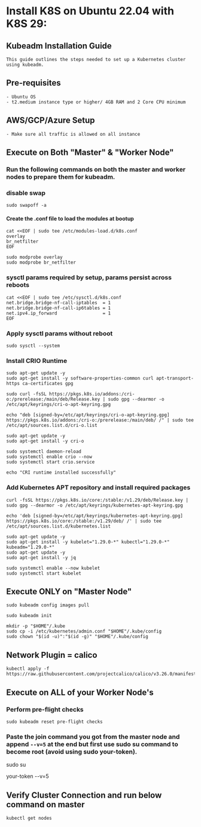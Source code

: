# Install K8S on Ubuntu 22.04 with K8S 29:


## Kubeadm Installation Guide

	This guide outlines the steps needed to set up a Kubernetes cluster using kubeadm.

## Pre-requisites

	- Ubuntu OS 
	- t2.medium instance type or higher/ 4GB RAM and 2 Core CPU minimum



## AWS/GCP/Azure Setup

	- Make sure all traffic is allowed on all instance



## Execute on Both "Master" & "Worker Node"

### Run the following commands on both the master and worker nodes to prepare them for kubeadm.


### disable swap

	sudo swapoff -a

#### Create the .conf file to load the modules at bootup

	cat <<EOF | sudo tee /etc/modules-load.d/k8s.conf
	overlay
	br_netfilter
	EOF

	sudo modprobe overlay
	sudo modprobe br_netfilter

### sysctl params required by setup, params persist across reboots

	cat <<EOF | sudo tee /etc/sysctl.d/k8s.conf
	net.bridge.bridge-nf-call-iptables  = 1
	net.bridge.bridge-nf-call-ip6tables = 1
	net.ipv4.ip_forward                 = 1
	EOF

### Apply sysctl params without reboot

	sudo sysctl --system

### Install CRIO Runtime

	sudo apt-get update -y
	sudo apt-get install -y software-properties-common curl apt-transport-https ca-certificates gpg

	sudo curl -fsSL https://pkgs.k8s.io/addons:/cri-o:/prerelease:/main/deb/Release.key | sudo gpg --dearmor -o /etc/apt/keyrings/cri-o-apt-keyring.gpg
	
	echo "deb [signed-by=/etc/apt/keyrings/cri-o-apt-keyring.gpg] https://pkgs.k8s.io/addons:/cri-o:/prerelease:/main/deb/ /" | sudo tee /etc/apt/sources.list.d/cri-o.list

	sudo apt-get update -y
	sudo apt-get install -y cri-o

	sudo systemctl daemon-reload
	sudo systemctl enable crio --now
	sudo systemctl start crio.service

	echo "CRI runtime installed successfully"

### Add Kubernetes APT repository and install required packages

	curl -fsSL https://pkgs.k8s.io/core:/stable:/v1.29/deb/Release.key | sudo gpg --dearmor -o /etc/apt/keyrings/kubernetes-apt-keyring.gpg
	
	echo 'deb [signed-by=/etc/apt/keyrings/kubernetes-apt-keyring.gpg] https://pkgs.k8s.io/core:/stable:/v1.29/deb/ /' | sudo tee /etc/apt/sources.list.d/kubernetes.list

	sudo apt-get update -y
	sudo apt-get install -y kubelet="1.29.0-*" kubectl="1.29.0-*" kubeadm="1.29.0-*"
	sudo apt-get update -y
	sudo apt-get install -y jq

	sudo systemctl enable --now kubelet
	sudo systemctl start kubelet


## Execute ONLY on "Master Node"

	sudo kubeadm config images pull

	sudo kubeadm init

	mkdir -p "$HOME"/.kube
	sudo cp -i /etc/kubernetes/admin.conf "$HOME"/.kube/config
	sudo chown "$(id -u)":"$(id -g)" "$HOME"/.kube/config


## Network Plugin = calico

	kubectl apply -f https://raw.githubusercontent.com/projectcalico/calico/v3.26.0/manifests/calico.yaml



## Execute on ALL of your Worker Node's

### Perform pre-flight checks


	sudo kubeadm reset pre-flight checks


### Paste the join command you got from the master node and append `--v=5` at the end but first use sudo su command to become root (avoid using sudo your-token).

   sudo su
   
   your-token --v=5


## Verify Cluster Connection and run below command on master 


	kubectl get nodes
